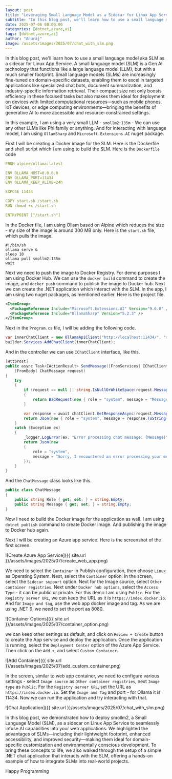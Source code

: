 ```yaml
---
layout: post
title: "Leveraging Small Language Model as a Sidecar for Linux App Service"
subtitle: "In this blog post, we'll learn how to use a small language model aka SLM as a sidecar for Linux App Service"
date: 2025-07-06 00:00:00
categories: [dotnet,azure,ai]
tags: [dotnet,azure,ai]
author: "Anuraj"
image: /assets/images/2025/07/chat_with_slm.png
---
```


In this blog post, we'll learn how to use a small language model aka SLM as a sidecar for Linux App Service. A small language model (SLM) is a Gen AI technology that functions like a large language model (LLM), but with a much smaller footprint. Small language models (SLMs) are increasingly fine-tuned on domain-specific datasets, enabling them to excel in targeted applications like specialized chat bots, document summarization, and industry-specific information retrieval. Their compact size not only boosts efficiency in these focused tasks but also makes them ideal for deployment on devices with limited computational resources—such as mobile phones, IoT devices, or edge computing environments—bringing the benefits of generative AI to more accessible and resource-constrained settings.

In this example, I am using a very small LLM - `smollm2:135m` - We can use any other LLMs like Phi family or anything. And for interacting with language model, I am using `OllamSharp` and `Microsoft.Extensions.AI` nuget package.

First I will be creating a Docker image for the SLM. Here is the Dockerfile and shell script which I am using to build the SLM. Here is the `Dockerfile` code

```yaml
FROM alpine/ollama:latest

ENV OLLAMA_HOST=0.0.0.0
ENV OLLAMA_PORT=11434
ENV OLLAMA_KEEP_ALIVE=24h

EXPOSE 11434

COPY start.sh /start.sh
RUN chmod +x /start.sh

ENTRYPOINT ["/start.sh"]
```

In the Docker file, I am using Ollam based on Alpine which reduces the size - my size of the image is around 300 MB only. Here is the `start.sh` file, which pulls the image.

```shell
#!/bin/sh
ollama serve &
sleep 10
ollama pull smollm2:135m
wait
```

Next we need to push the image to Docker Registry. For demo purposes I am using Docker Hub. We can use the `docker build` command to create the image, and `docker push` command to publish the image to Docker hub. Next we can create the .NET application which interact with the SLM. In the app, I am using two nuget packages, as mentioned earlier. Here is the project file.

```xml
<ItemGroup>
  <PackageReference Include="Microsoft.Extensions.AI" Version="9.6.0" />
  <PackageReference Include="OllamaSharp" Version="5.2.3" />
</ItemGroup>
```
Next in the `Program.cs` file, I will be adding the following code.

```csharp
var innerChatClient = new OllamaApiClient("http://localhost:11434/", "smollm2:135m");
builder.Services.AddChatClient(innerChatClient);
```

And in the controller we can use `IChatClient` interface, like this.

```csharp
[HttpPost]
public async Task<IActionResult> SendMessage([FromServices] IChatClient chatClient,
    [FromBody] ChatMessage request)
{
    try
    {
        if (request == null || string.IsNullOrWhiteSpace(request.Message))
        {
            return BadRequest(new { role = "system", message = "Message cannot be empty." });
        }

        var response = await chatClient.GetResponseAsync(request.Message);
        return Json(new { role = "system", message = response.ToString() });
    }
    catch (Exception ex)
    {
        _logger.LogError(ex, "Error processing chat message: {Message}", request?.Message);
        return Json(new
        {
            role = "system",
            message = "Sorry, I encountered an error processing your message. Please try again."
        });
    }
}
```

And the `ChatMessage` class looks like this.

```csharp
public class ChatMessage
{
    public string Role { get; set; } = string.Empty;
    public string Message { get; set; } = string.Empty;
}
```

Now I need to build the Docker image for the application as well. I am using `dotnet publish` command to create Docker image. And publishing the image to Docker hub again.

Next I will be creating an Azure app service. Here is the screenshot of the first screen.

![Create Azure App Service]({{ site.url }}/assets/images/2025/07/create_web_app.png)

We need to select the `Container` in Publish configuration, then choose `Linux` as Operating System. Next, select the `Container` option. In the screen, select the `Sidecar support` option. Next for the Image source, select `Other container registries`. Next under `Docker hub options`, select the `Access Type` - it can be public or private. For this demo I am using `Public`. For the `Registry server URL`, we can keep the URL as it is `https://index.docker.io`. And for `Image and tag`, use the web app docker image and tag. As we are using .NET 9, we need to set the port as 8080.

![Container Options]({{ site.url }}/assets/images/2025/07/container_option.png)

we can keep other settings as default, and click on `Review + Create` button to create the App service and deploy the application. Once the application is running, select the `Deployment Center` option of the Azure App Service. Then click on the `Add +`, and select `Custom Container`.

![Add Container]({{ site.url }}/assets/images/2025/07/add_custom_container.png)

In the screen, similar to web app container, we need to configure various settings - select `Image source` as `Other container registries`, next `Image type` as `Public`. For the `Registry server URL`, set the URL as `https://index.docker.io`. Set the `Image and Tag` and port - for Ollama it is 11434. Now we can run the application and try interacting with that.

![Chat Application]({{ site.url }}/assets/images/2025/07/chat_with_slm.png)

In this blog post, we demonstrated how to deploy smollm2, a Small Language Model (SLM), as a sidecar on Linux App Service to seamlessly infuse AI capabilities into your web applications. We highlighted the advantages of SLMs—including their lightweight footprint, enhanced accessibility, and improved security—making them ideal for domain-specific customization and environmentally conscious development. To bring these concepts to life, we also walked through the setup of a simple .NET chat application that interacts with the SLM, offering a hands-on example of how to integrate SLMs into real-world projects.

Happy Programming